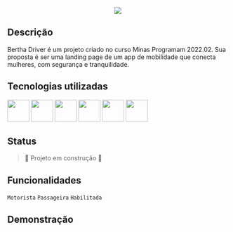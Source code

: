 <p align="center">
  <img src="http://user-images.githubusercontent.com/101022170/189147083-966427ea-b7d5-4e9f-895a-5a2ef8fa7c9e.png"/>
</p>

## Descrição
Bertha Driver é um projeto criado no curso Minas Programam 2022.02. Sua proposta é ser uma landing page de um app de mobilidade que conecta mulheres, com segurança e tranquilidade.

## Tecnologias utilizadas
<img src="https://cdn.jsdelivr.net/gh/devicons/devicon/icons/html5/html5-plain.svg" height=50 width=50/> <img src="https://cdn.jsdelivr.net/gh/devicons/devicon/icons/css3/css3-plain.svg" height=50 width=50/> <img src="https://cdn.jsdelivr.net/gh/devicons/devicon/icons/javascript/javascript-plain.svg" height=50 width=50/> <img src="https://cdn.jsdelivr.net/gh/devicons/devicon/icons/git/git-plain.svg" height=50 width=50/> <img src="https://cdn.jsdelivr.net/gh/devicons/devicon/icons/vscode/vscode-original.svg" height=50 width=50/> <img src="https://cdn.jsdelivr.net/gh/devicons/devicon/icons/github/github-original.svg" height=50 width=50/>

## Status
> :construction: Projeto em construção :construction:

## Funcionalidades
``Motorista`` ``Passageira`` ``Habilitada``

## Demonstração
